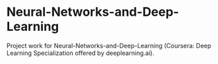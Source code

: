 # Neural-Networks-and-Deep-Learning

Project work for Neural-Networks-and-Deep-Learning (Coursera: Deep Learning Specialization offered by deeplearning.ai).
